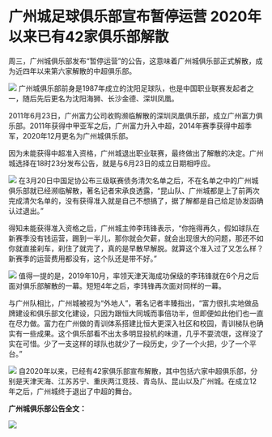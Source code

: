 # 广州城足球俱乐部宣布暂停运营 2020年以来已有42家俱乐部解散

周三，广州城俱乐部发布“暂停运营”的公告，这意味着广州城俱乐部正式解散，成为近四年以来第六家解散的中超俱乐部。

![](https://inews.gtimg.com/news_bt/OfPALOri75yIpkYZqmhl62HDkLn7mxie4Xg7WTQNCA42UAA/1000)
广州城俱乐部前身是1987年成立的沈阳足球队，也是中国职业联赛发起者之一，随后先后更名为沈阳海狮、长沙金德、深圳凤凰。

2011年6月23日，广州富力公司收购濒临解散的深圳凤凰俱乐部，成立广州富力俱乐部。2011年获得中甲亚军之后，广州富力升入中超，2014年赛季获得中超季军，2020年12月更名为广州城俱乐部。

因为未能获得中超准入资格，广州城退出职业联赛，最终做出了解散的决定。广州城选择在18时23分发布公告，就是与6月23日的成立日期相呼应。

![](https://inews.gtimg.com/news_bt/OX4YIozAL8-A9W9X1AMhS784-vsFYxt88ofnV5dArtfisAA/1000)
在3月20日中国足协公布三级联赛债务清欠名单之后，不在名单之中的广州城俱乐部就已经濒临解散，著名记者宋承良透露，“昆山队、广州城都是上了前两次完成清欠名单的，没有获得准入就是自己不想搞了，据了解都是自己给足协发函确认过退出。”

得知未能获得准入资格之后，广州城主帅李玮锋表示，“你拖得再久，假如球队在新赛季没有钱运营，踢到一半儿，那你就会欠薪，就会出现很大的问题，那还不如你就直接刹车，刹住了就完了，真的是早散早解脱。就算这个准入过了又怎么样？新赛季的运营费用都没有，这个队还是带不好。”

![](https://inews.gtimg.com/news_bt/ON0Sqkw79JkMDyvPu4VDww6LMwOc4P4S4C-T8etoXkcfoAA/1000)
值得一提的是，2019年10月，率领天津天海成功保级的李玮锋就在6个月之后面对俱乐部解散的一幕。短短4年之后，李玮锋再次面对同样的一幕。

与广州队相比，广州城被视为“外地人”，著名记者丰臻指出，“富力很扎实地做品牌建设和俱乐部文化建设，只因为跟恒大同城而事倍功半，但即便如此他们也一直在尽力做。富力在广州做的青训体系搭建比恒大更深入社区和校园，青训梯队也确实有一些成果。这个俱乐部看不出太多明显投机的味道，几乎不耍流氓，这样没了实在可惜。少了一支这样的球队也就少了一段历史，少了一个火把，少了一个平台。”

![](https://inews.gtimg.com/news_bt/Ohh8FZfTzkJqiKfqBVKdz_daLvwgLECBHKUc3tUxXzv2oAA/1000)
自2020年以来，已经有42家俱乐部宣布解散，其中包括六家中超俱乐部，分别是天津天海、江苏苏宁、重庆两江竞技、青岛队、昆山以及广州城。在成立12年之后，广州城终于退出了中超的舞台。

**广州城俱乐部公告全文：**

![](https://inews.gtimg.com/news_bt/O5Hh9BlJ_VK_3jNFMI60d9dB2GD0wJlbSfrlsXYjV_tAUAA/1000)

